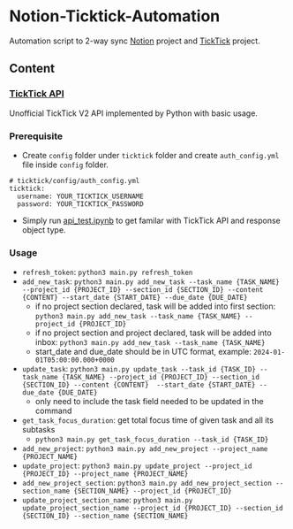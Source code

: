 # Notion-Ticktick-Automation

Automation script to 2-way sync [Notion](https://www.notion.so) project and [TickTick](http://ticktick.com) project.

## Content

### [TickTick API](./ticktick/)

Unofficial TickTick V2 API implemented by Python with basic usage.

### Prerequisite

- Create `config` folder under `ticktick` folder and create `auth_config.yml` file inside `config` folder.

```
# ticktick/config/auth_config.yml
ticktick:
  username: YOUR_TICKTICK_USERNAME
  password: YOUR_TICKTICK_PASSWORD
```

- Simply run [api_test.ipynb](./ticktick/api_test.ipynb) to get familar with TickTick API and response object type.

### Usage

- `refresh_token`: `python3 main.py refresh_token`
- `add_new_task`: `python3 main.py add_new_task --task_name {TASK_NAME} --project_id {PROJECT_ID} --section_id {SECTION_ID} --content {CONTENT} --start_date {START_DATE} --due_date {DUE_DATE}`
  - if no project section declared, task will be added into first section: `python3 main.py add_new_task --task_name {TASK_NAME} --project_id {PROJECT_ID}`
  - if no project section and project declared, task will be added into inbox: `python3 main.py add_new_task --task_name {TASK_NAME}`
  - start_date and due_date should be in UTC format, example: `2024-01-01T05:00:00.000+0000`
- `update_task`: `python3 main.py update_task --task_id {TASK_ID} --task_name {TASK_NAME} --project_id {PROJECT_ID} --section_id {SECTION_ID} --content {CONTENT}  --start_date {START_DATE} --due_date {DUE_DATE}`
  - only need to include the task field needed to be updated in the command
- `get_task_focus_duration`: get total focus time of given task and all its subtasks
  - `python3 main.py get_task_focus_duration --task_id {TASK_ID}`
- `add_new_project`: `python3 main.py add_new_project --project_name {PROJECT_NAME}`
- `update_project`: `python3 main.py update_project --project_id {PROJECT_ID} --project_name {PROJECT_NAME}`
- `add_new_project_section`: `python3 main.py add_new_project_section --section_name {SECTION_NAME} --project_id {PROJECT_ID}`
- `update_project_section_name`: `python3 main.py update_project_section_name --project_id {PROJECT_ID} --section_id {SECTION_ID} --section_name {SECTION_NAME}`
